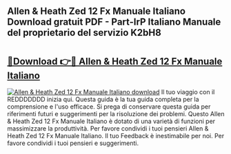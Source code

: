 ## Allen & Heath Zed 12 Fx Manuale Italiano Download gratuit PDF - Part-IrP Italiano Manuale del proprietario del servizio K2bH8

# <h2><a href="http://dfduas0.blite.top/?on=Allen+%26+Heath+Zed+12+Fx+Manuale+Italiano">🔗Download 👉🔴 Allen & Heath Zed 12 Fx Manuale Italiano</a></h2>

[![Allen & Heath Zed 12 Fx Manuale Italiano download](https://i.imgur.com/lujVjoI.png)](http://dfduas0.blite.top/?on=Allen+%26+Heath+Zed+12+Fx+Manuale+Italiano)
Il tuo viaggio con il REDDDDDDD inizia qui. Questa guida è la tua guida completa per la comprensione e l'uso efficace. Si prega di conservare questa guida per riferimenti futuri e suggerimenti per la risoluzione dei problemi. Questo Allen & Heath Zed 12 Fx Manuale Italiano è dotato di una varietà di funzioni per massimizzare la produttività. Per favore condividi i tuoi pensieri Allen & Heath Zed 12 Fx Manuale Italiano. Il tuo Feedback è inestimabile per noi. Per favore condividi i tuoi pensieri e suggerimenti.
